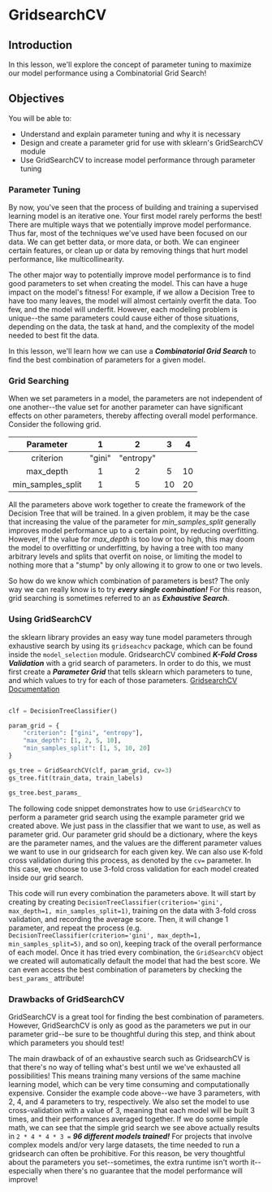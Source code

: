 
# GridsearchCV

## Introduction

In this lesson, we'll explore the concept of parameter tuning to maximize our model performance using a Combinatorial Grid Search!

## Objectives

You will be able to:

* Understand and explain parameter tuning and why it is necessary 
* Design and create a parameter grid for use with sklearn's GridSearchCV module
* Use GridSearchCV to increase model performance through parameter tuning


### Parameter Tuning

By now, you've seen that the process of building and training a supervised learning model is an iterative one. Your first model rarely performs the best! There are multiple ways that we potentially improve model performance. Thus far, most of the techniques we've used have been focused on our data. We can get better data, or more data, or both. We can engineer certain features, or clean up or data by removing things that hurt model performance, like multicollinearity. 

The other major way to potentially improve model performance is to find good parameters to set when creating the model. This can have a huge impact on the model's fitness! For example, if we allow a Decision Tree to have too many leaves, the model will almost certainly overfit the data. Too few, and the model will underfit. However, each modeling problem is unique--the same parameters could cause either of those situations, depending on the data, the task at hand, and the complexity of the model needed to best fit the data. 

In this lesson, we'll learn how we can use a **_Combinatorial Grid Search_** to find the best combination of parameters for a given model. 

### Grid Searching

When we set parameters in a model, the parameters are not independent of one another--the value set for another parameter can have significant effects on other parameters, thereby affecting overall model performance. Consider the following grid.

|     Parameter     |    1    |    2       |  3  |  4  |
|:-----------------:|:------:|:---------:|:--:|:--:|
|     criterion     | "gini" | "entropy" |      |
|     max_depth     |    1  |     2     |  5 |  10 |
| min_samples_split |    1   |     5     | 10 | 20 |

All the parameters above work together to create the framework of the Decision Tree that will be trained. In a given problem, it may be the case that increasing the value of the parameter for _min_samples_split_ generally improves model performance up to a certain point, by reducing overfitting. However, if the value for _max_depth_ is too low or too high, this may doom the model to overfitting or underfitting, by having a tree with too many arbitrary levels and splits that overfit on noise, or limiting the model to nothing more that a "stump" by only allowing it to grow to one or two levels. 

So how do we know which combination of parameters is best? The only way we can really know is to try **_every single combination!_** For this reason, grid searching is sometimes referred to an as **_Exhaustive Search_**. 


### Using GridSearchCV

the sklearn library provides an easy way tune model parameters through exhaustive search by using its `gridseachcv` package, which can be found inside the `model_selection` module. GridsearchCV combined **_K-Fold Cross Validation_** with a grid search of parameters. In order to do this, we must first create a **_Parameter Grid_** that tells sklearn which parameters to tune, and which values to try for each of those parameters.  [GridsearchCV Documentation](https://scikit-learn.org/stable/modules/generated/sklearn.model_selection.GridSearchCV.html)

```python

clf = DecisionTreeClassifier()

param_grid = {
    "criterion": ["gini", "entropy"],
    "max_depth": [1, 2, 5, 10],
    "min_samples_split": [1, 5, 10, 20]
}

gs_tree = GridSearchCV(clf, param_grid, cv=3)
gs_tree.fit(train_data, train_labels)

gs_tree.best_params_
```

The following code snippet demonstrates how to use `GridSearchCV` to perform a parameter grid search using the example parameter grid we created above. We just pass in the classifier that we want to use, as well as parameter grid. Our parameter grid should be a dictionary, where the keys are the parameter names, and the values are the different parameter values we want to use in our gridsearch for each given key. We can also use K-fold cross validation during this process, as denoted by the `cv=` parameter. In this case, we choose to use 3-fold cross validation for each model created inside our grid search. 

This code will run every combination the parameters above. It will start by creating by creating `DecisionTreeClassifier(criterion='gini', max_depth=1, min_samples_split=1)`, training on the data with 3-fold cross validation, and recording the average score. Then, it will change 1 parameter, and repeat the process (e.g. `DecisionTreeClassifier(criterion='gini', max_depth=1, min_samples_split=5)`, and so on), keeping track of the overall performance of each model. Once it has tried every combination, the `GridSearchCV` object we created will automatically default the model that had the best score. We can even access the best combination of parameters by checking the `best_params_` attribute!

### Drawbacks of GridSearchCV

GridSearchCV is a great tool for finding the best combination of parameters. However, GridSearchCV is only as good as the parameters we put in our parameter grid--be sure to be thoughtful during this step, and think about which parameters you should test!

The main drawback of of an exhaustive search such as GridsearchCV is that there's no way of telling what's best until we we've exhausted all possibilities! This means training many versions of the same machine learning model, which can be very time consuming and computationally expensive. Consider the example code above--we have 3 parameters, with 2, 4, and 4 parameters to try, respectively. We also set the model to use cross-validation with a value of 3, meaning that each model will be built 3 times, and their performances averaged together. If we do some simple math, we can see that the simple grid search we see above actually results in `2 * 4 * 4 * 3 =` **_96 different models trained!_** For projects that involve complex models and/or very large datasets, the time needed to run a gridsearch can often be prohibitive. For this reason, be very thoughtful about the parameters you set--sometimes, the extra runtime isn't worth it--especially when there's no guarantee that the model performance will improve!

